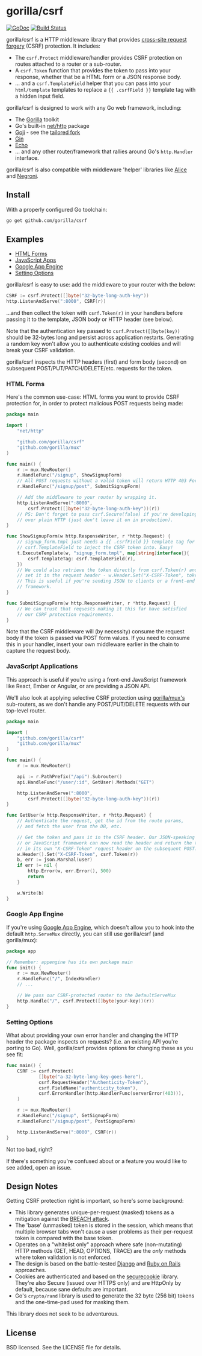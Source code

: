 # gorilla/csrf
[![GoDoc](https://godoc.org/github.com/gorilla/csrf?status.svg)](https://godoc.org/github.com/gorilla/csrf) [![Build Status](https://travis-ci.org/gorilla/csrf.svg?branch=master)](https://travis-ci.org/gorilla/csrf)

gorilla/csrf is a HTTP middleware library that provides [cross-site request
forgery](http://blog.codinghorror.com/preventing-csrf-and-xsrf-attacks/) (CSRF)
 protection. It includes:

* The `csrf.Protect` middleware/handler provides CSRF protection on routes
  attached to a router or a sub-router.
* A `csrf.Token` function that provides the token to pass into your response,
  whether that be a HTML form or a JSON response body.
* ... and a `csrf.TemplateField` helper that you can pass into your `html/template`
  templates to replace a `{{ .csrfField }}` template tag with a hidden input
  field.

gorilla/csrf is designed to work with any Go web framework, including:

* The [Gorilla](http://www.gorillatoolkit.org/) toolkit
* Go's built-in [net/http](http://golang.org/pkg/net/http/) package
* [Goji](https://goji.io) - see the [tailored fork](https://github.com/goji/csrf)
* [Gin](https://github.com/gin-gonic/gin)
* [Echo](https://github.com/labstack/echo)
* ... and any other router/framework that rallies around Go's `http.Handler` interface.

gorilla/csrf is also compatible with middleware 'helper' libraries like
[Alice](https://github.com/justinas/alice) and [Negroni](https://github.com/codegangsta/negroni).

## Install

With a properly configured Go toolchain:
```sh
go get github.com/gorilla/csrf
```

## Examples

* [HTML Forms](#html-forms)
* [JavaScript Apps](#javascript-applications)
* [Google App Engine](#google-app-engine)
* [Setting Options](#setting-options)

gorilla/csrf is easy to use: add the middleware to your router with
the below:

```go
CSRF := csrf.Protect([]byte("32-byte-long-auth-key"))
http.ListenAndServe(":8000", CSRF(r))
```

...and then collect the token with `csrf.Token(r)` in your handlers before
passing it to the template, JSON body or HTTP header (see below).

Note that the authentication key passed to `csrf.Protect([]byte(key))` should be
32-bytes long and persist across application restarts. Generating a random key
won't allow you to authenticate existing cookies and will break your CSRF
validation.

gorilla/csrf inspects the HTTP headers (first) and form body (second) on
subsequent POST/PUT/PATCH/DELETE/etc. requests for the token.

### HTML Forms

Here's the common use-case: HTML forms you want to provide CSRF protection for,
in order to protect malicious POST requests being made:

```go
package main

import (
    "net/http"

    "github.com/gorilla/csrf"
    "github.com/gorilla/mux"
)

func main() {
    r := mux.NewRouter()
    r.HandleFunc("/signup", ShowSignupForm)
    // All POST requests without a valid token will return HTTP 403 Forbidden.
    r.HandleFunc("/signup/post", SubmitSignupForm)

    // Add the middleware to your router by wrapping it.
    http.ListenAndServe(":8000",
        csrf.Protect([]byte("32-byte-long-auth-key"))(r))
    // PS: Don't forget to pass csrf.Secure(false) if you're developing locally
    // over plain HTTP (just don't leave it on in production).
}

func ShowSignupForm(w http.ResponseWriter, r *http.Request) {
    // signup_form.tmpl just needs a {{ .csrfField }} template tag for
    // csrf.TemplateField to inject the CSRF token into. Easy!
    t.ExecuteTemplate(w, "signup_form.tmpl", map[string]interface{}{
        csrf.TemplateTag: csrf.TemplateField(r),
    })
    // We could also retrieve the token directly from csrf.Token(r) and
    // set it in the request header - w.Header.Set("X-CSRF-Token", token)
    // This is useful if you're sending JSON to clients or a front-end JavaScript
    // framework.
}

func SubmitSignupForm(w http.ResponseWriter, r *http.Request) {
    // We can trust that requests making it this far have satisfied
    // our CSRF protection requirements.
}
```

Note that the CSRF middleware will (by necessity) consume the request body if the
token is passed via POST form values. If you need to consume this in your
handler, insert your own middleware earlier in the chain to capture the request
body.

### JavaScript Applications

This approach is useful if you're using a front-end JavaScript framework like
React, Ember or Angular, or are providing a JSON API.

We'll also look at applying selective CSRF protection using
[gorilla/mux's](http://www.gorillatoolkit.org/pkg/mux) sub-routers,
as we don't handle any POST/PUT/DELETE requests with our top-level router.

```go
package main

import (
    "github.com/gorilla/csrf"
    "github.com/gorilla/mux"
)

func main() {
    r := mux.NewRouter()

    api := r.PathPrefix("/api").Subrouter()
    api.HandleFunc("/user/:id", GetUser).Methods("GET")

    http.ListenAndServe(":8000",
        csrf.Protect([]byte("32-byte-long-auth-key"))(r))
}

func GetUser(w http.ResponseWriter, r *http.Request) {
    // Authenticate the request, get the id from the route params,
    // and fetch the user from the DB, etc.

    // Get the token and pass it in the CSRF header. Our JSON-speaking client
    // or JavaScript framework can now read the header and return the token in
    // in its own "X-CSRF-Token" request header on the subsequent POST.
    w.Header().Set("X-CSRF-Token", csrf.Token(r))
    b, err := json.Marshal(user)
    if err != nil {
        http.Error(w, err.Error(), 500)
        return
    }

    w.Write(b)
}
```

### Google App Engine

If you're using [Google App
Engine](https://cloud.google.com/appengine/docs/go/how-requests-are-handled#Go_Requests_and_HTTP),
which doesn't allow you to hook into the default `http.ServeMux` directly,
you can still use gorilla/csrf (and gorilla/mux):

```go
package app

// Remember: appengine has its own package main
func init() {
    r := mux.NewRouter()
    r.HandleFunc("/", IndexHandler)
    // ...

    // We pass our CSRF-protected router to the DefaultServeMux
    http.Handle("/", csrf.Protect([]byte(your-key))(r))
}
```

### Setting Options

What about providing your own error handler and changing the HTTP header the
package inspects on requests? (i.e. an existing API you're porting to Go). Well,
gorilla/csrf provides options for changing these as you see fit:

```go
func main() {
    CSRF := csrf.Protect(
            []byte("a-32-byte-long-key-goes-here"),
            csrf.RequestHeader("Authenticity-Token"),
            csrf.FieldName("authenticity_token"),
            csrf.ErrorHandler(http.HandlerFunc(serverError(403))),
    )

    r := mux.NewRouter()
    r.HandleFunc("/signup", GetSignupForm)
    r.HandleFunc("/signup/post", PostSignupForm)

    http.ListenAndServe(":8000", CSRF(r))
}
```

Not too bad, right?

If there's something you're confused about or a feature you would like to see
added, open an issue.

## Design Notes

Getting CSRF protection right is important, so here's some background:

* This library generates unique-per-request (masked) tokens as a mitigation
  against the [BREACH attack](http://breachattack.com/).
* The 'base' (unmasked) token is stored in the session, which means that
  multiple browser tabs won't cause a user problems as their per-request token
  is compared with the base token.
* Operates on a "whitelist only" approach where safe (non-mutating) HTTP methods
  (GET, HEAD, OPTIONS, TRACE) are the *only* methods where token validation is not
  enforced.
* The design is based on the battle-tested
  [Django](https://docs.djangoproject.com/en/1.8/ref/csrf/) and [Ruby on
  Rails](http://api.rubyonrails.org/classes/ActionController/RequestForgeryProtection.html)
  approaches.
* Cookies are authenticated and based on the [securecookie](https://github.com/gorilla/securecookie)
  library. They're also Secure (issued over HTTPS only) and are HttpOnly
  by default, because sane defaults are important.
* Go's `crypto/rand` library is used to generate the 32 byte (256 bit) tokens
  and the one-time-pad used for masking them.

This library does not seek to be adventurous.

## License

BSD licensed. See the LICENSE file for details.
